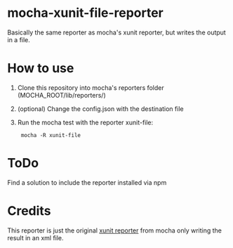 mocha-xunit-file-reporter
=========================

Basically the same reporter as mocha's xunit reporter, but writes the output in a file.

# How to use

1. Clone this repository into mocha's reporters folder (MOCHA_ROOT/lib/reporters/)
2. (optional) Change the config.json with the destination file
3. Run the mocha test with the reporter xunit-file:

        mocha -R xunit-file


# ToDo
Find a solution to include the reporter installed via npm

# Credits
This reporter is just the original [xunit reporter](https://github.com/visionmedia/mocha/blob/master/lib/reporters/xunit.js) from mocha only writing the result in an xml file.